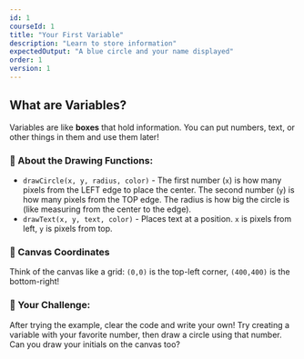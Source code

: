```yaml
---
id: 1
courseId: 1
title: "Your First Variable"
description: "Learn to store information"
expectedOutput: "A blue circle and your name displayed"
order: 1
version: 1
---
```


## What are Variables?

Variables are like **boxes** that hold information. You can put numbers, text, or other things in them and use them later!

### 🎨 About the Drawing Functions:

- `drawCircle(x, y, radius, color)` - The first number (`x`) is how many pixels from the LEFT edge to place the center. The second number (`y`) is how many pixels from the TOP edge. The radius is how big the circle is (like measuring from the center to the edge).
- `drawText(x, y, text, color)` - Places text at a position. `x` is pixels from left, `y` is pixels from top.

### 📍 Canvas Coordinates

Think of the canvas like a grid: `(0,0)` is the top-left corner, `(400,400)` is the bottom-right!

### 🌟 Your Challenge:

After trying the example, clear the code and write your own! Try creating a variable with your favorite number, then draw a circle using that number. Can you draw your initials on the canvas too?
